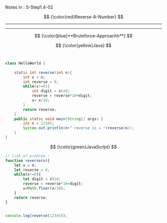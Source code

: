 
Notes in : S-Step1.4-02

$$
{\color{red}Reverse-A-Number}
$$

---

---

$$
{\color{blue}**Bruteforce-Approachh**}
$$

$$
{\color{yellow}Java}
$$

```java


class HelloWorld {
  
    static int reverse(int n){
        int x = n;
        int reverse = 0;
        while(x!=0){
            int digit = x%10;
            reverse = reverse*10+digit;
            x= x/10;
        }
        return reverse;
    }
    public static void main(String[] args) {
        int n = 12345;
        System.out.println(n+" reverse is = "+reverse(n));
    }
}
```

$$
{\color{green}JavaScript}
$$

```javascript
// link of problem : 
function reverse(n){
    let x = n;
    let reverse = 0;
    while(x!=0){
        let digit = x%10;
        reverse = reverse*10+digit;
        x=Math.floor(x/10);
    }
    return reverse;
}


console.log(reverse(12345));
```
